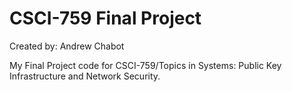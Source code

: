 # CSCI-759 Final Project
Created by: Andrew Chabot

My Final Project code for CSCI-759/Topics in Systems: Public Key Infrastructure and Network Security.

